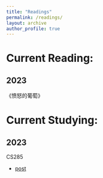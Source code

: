 ```yaml
---
title: "Readings"
permalink: /readings/
layout: archive
author_profile: true
---
```

# Current Reading:
## 2023
《愤怒的葡萄》
# Current Studying:
## 2023
CS285

- [post](https://leeeeeee.space/birth)